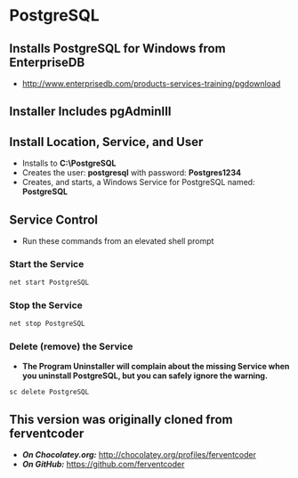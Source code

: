PostgreSQL
==========

## Installs PostgreSQL for Windows from EnterpriseDB
* http://www.enterprisedb.com/products-services-training/pgdownload

## Installer Includes pgAdminIII

## Install Location, Service, and User
* Installs to **C:\PostgreSQL**
* Creates the user: **postgresql** with password: **Postgres1234**
* Creates, and starts, a Windows Service for PostgreSQL named: **PostgreSQL**

## Service Control
* Run these commands from an elevated shell prompt

### Start the Service
```bash
net start PostgreSQL
```

### Stop the Service
```bash
net stop PostgreSQL
```

### Delete (remove) the Service
* **The Program Uninstaller will complain about the missing Service when you uninstall PostgreSQL, but you can safely ignore the warning.**
```bash
sc delete PostgreSQL
```

## This version was originally cloned from ferventcoder
* ***On Chocolatey.org:*** http://chocolatey.org/profiles/ferventcoder
* ***On GitHub:*** https://github.com/ferventcoder




